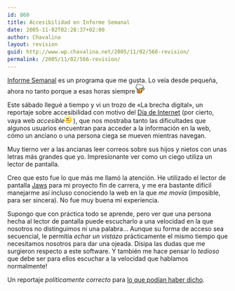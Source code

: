 ```yaml
---
id: 860
title: Accesibilidad en Informe Semanal
date: 2005-11-02T02:28:37+02:00
author: Chavalina
layout: revision
guid: http://www.wp.chavalina.net/2005/11/02/566-revision/
permalink: /2005/11/02/566-revision/
---
```

<a href="http://www.rtve.es/tve/informa/informesemanal/index.php" target="_blank">Informe Semanal</a> es un programa que me gusta. Lo ve&iacute;a desde peque&ntilde;a, ahora no tanto porque a esas horas siempre![cerveza](/imagenes/emoticonos/cerveza.gif) 

Este sábado llegué a tiempo y vi un trozo de «La brecha digital», un reportaje sobre accesibilidad con motivo del <a href="http://www.diadeinternet.es/" target="_blank">D&iacute;a de Internet</a> (por cierto, vaya web _accesible_![emo](/imagenes/emoticonos/confuso.gif) ), que nos mostraba tanto las dificultades que algunos usuarios encuentran para acceder a la informaci&oacute;n en la web, c&oacute;mo un anciano o una persona ciega se mueven mientras navegan.

Muy tierno ver a las ancianas leer correos sobre sus hijos y nietos con unas letras más grandes que yo. Impresionante ver como un ciego utiliza un lector de pantalla.

Creo que esto fue lo que más me llam&oacute; la atenci&oacute;n. He utilizado el lector de pantalla <a href="http://www.freedomscientific.com/fs_products/software_jaws.asp" target="_blank">Jaws</a> para mi proyecto fin de carrera, y me era bastante dif&iacute;cil manejarme as&iacute; incluso conociendo la web en la que _me mov&iacute;a_ (imposible, para ser sincera). No fue muy buena mi experiencia.

Supongo que con práctica todo se aprende, pero ver que una persona hecha al lector de pantalla puede escucharlo a una velocidad en la que nosotros no distinguimos ni una palabra… Aunque su forma de acceso sea secuencial, le permit&iacute;a _echar un vistazo_ prácticamente el mismo tiempo que necesitamos nosotros para dar una ojeada. Disipa las dudas que me surgieron respecto a este software. Y también me hace pensar lo _tedioso_ que debe ser para ellos escuchar a la velocidad que hablamos normalmente!

Un reportaje _pol&iacute;ticamente correcto_ para <a href="http://usalo.blogspot.com/2005/05/ayuntamientos-accesibles-en-el-2015.html" target="_blank">lo que pod&iacute;an haber dicho</a>.